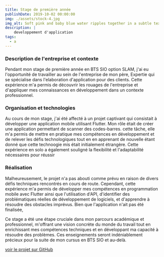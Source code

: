 ```yaml
---
title: Stage de première année
publishDate: 2019-10-02 00:00:00
img: ./assets/stock-4.jpg
img_alt: Soft pink and baby blue water ripples together in a subtle texture.
description: |
    developpement d'application 
tags:
  - a
---
```


### Description de l'entreprise et contexte

Pendant mon stage de première année en BTS SIO option SLAM, j'ai eu l'opportunité de travailler au sein de l'entreprise de mon père, Expertie qui se spécialise dans l'elaboration d'application pour des clients. Cette expérience m'a permis de découvrir les rouages de l'entreprise et d'appliquer mes connaissances en développement dans un contexte professionnel.

### Organisation et technologies

Au cours de mon stage, j'ai été affecté à un projet captivant qui consistait à développer une application mobile utilisant Flutter. Mon rôle était de créer une application permettant de scanner des codes-barres.
cette tâche, elle m'a permis de mettre en pratique mes compétences en développement et de relever les défis technologiques tout en en apprenant de nouvelle étant donné que cette technoogie mis était initialement étrangère. Cette expérience en solo a également souligné la flexibilité et l'adaptabilité nécessaires pour réussir


### Réalisation

Malheureusement, le projet n'a pas abouti comme prévu en raison de divers défis techniques rencontrés en cours de route. Cependant, cette expérience m'a permis de développer mes compétences en programmation mobile avec Flutter ainsi que l'utilisation d'API, d'identifier des problématiques réelles de développement de logiciels, et d'apprendre à résoudre des obstacles imprévus. Bien que l'application n'ait pas été finalisée, 

Ce stage a été une étape cruciale dans mon parcours académique et professionnel, m'offrant une vision concrète du monde du travail tout en enrichissant mes compétences techniques et en développant ma capacité à résoudre des problèmes. Ces enseignements seront indéniablement précieux pour la suite de mon cursus en BTS SIO et au-delà.

[voir le projet sur GitHub](https://github.com/Neritha/FlutterTest)
